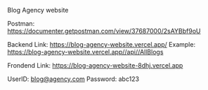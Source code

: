 Blog Agency website

Postman: https://documenter.getpostman.com/view/37687000/2sAYBbf9oU

Backend Link: https://blog-agency-website.vercel.app/
Example: https://blog-agency-website.vercel.app//api//AllBlogs

Frondend Link: https://blog-agency-website-8dhj.vercel.app

UserID: blog@agency.com
Password: abc123